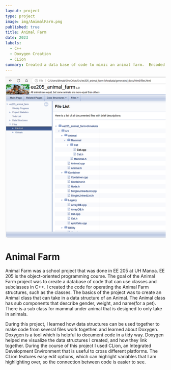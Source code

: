 ```yaml
---
layout: project
type: project
image: img/AnimalFarm.png
published: true
title: Animal Farm
date: 2023
labels:
  - C++
  - Doxygen Creation
  - CLion
summary: Created a data base of code to mimic an animal farm.  Encoded into doxygen to easily view coding structure of database.
---
```

<img class="img-fluid" src="../img/AnimalFarm.png">

# Animal Farm
Animal Farm was a school project that was done in EE 205 at UH Manoa. EE 205 is the object-oriented programming course. The goal of the Animal Farm project was to create a database of code that can use classes and subclasses in C++. I created the code for operating the Animal Farm structures, such as the classes. The basics of the project was to create an Animal class that can take in a data structure of an Animal. The Animal class has sub components that describe gender, weight, and name(for a pet). There is a sub class for mammal under animal that is designed to only take in animals.

During this project, I learned how data structures can be used together to make code from several files work together. and learned about Doxygen. Doxygen is a tool which is helpful to document code in a tidy way. Doxygen helped me visualize the data structures I created, and how they link together. During the course of this project I used CLion, an Integrated Development Environment that is useful to cross different platforms. The CLion features easy edit options, which can highlight variables that I am highlighting over, so the connection between code is easier to see.
